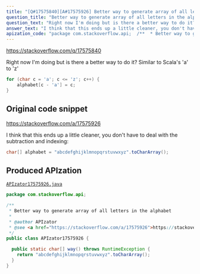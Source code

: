 ```yaml
---
title: "[Q#17575840][A#17575926] Better way to generate array of all letters in the alphabet"
question_title: "Better way to generate array of all letters in the alphabet"
question_text: "Right now I'm doing but is there a better way to do it? Similar to Scala's 'a' to 'z'"
answer_text: "I think that this ends up a little cleaner, you don't have to deal with the subtraction and indexing:"
apization_code: "package com.stackoverflow.api;  /**  * Better way to generate array of all letters in the alphabet  *  * @author APIzator  * @see <a href=\"https://stackoverflow.com/a/17575926\">https://stackoverflow.com/a/17575926</a>  */ public class APIzator17575926 {    public static char[] way() throws RuntimeException {     return \"abcdefghijklmnopqrstuvwxyz\".toCharArray();   } }"
---
```


https://stackoverflow.com/q/17575840

Right now I&#x27;m doing
but is there a better way to do it? Similar to Scala&#x27;s &#x27;a&#x27; to &#x27;z&#x27;


```java
for (char c = 'a'; c <= 'z'; c++) {
    alphabet[c - 'a'] = c;
}
```


## Original code snippet

https://stackoverflow.com/a/17575926

I think that this ends up a little cleaner, you don&#x27;t have to deal with the subtraction and indexing:

```java
char[] alphabet = "abcdefghijklmnopqrstuvwxyz".toCharArray();
```

## Produced APIzation

[`APIzator17575926.java`](https://github.com/pasqualesalza/apization-temp-data/raw/master/apizations/java/APIzator17575926.java)

```java
package com.stackoverflow.api;

/**
 * Better way to generate array of all letters in the alphabet
 *
 * @author APIzator
 * @see <a href="https://stackoverflow.com/a/17575926">https://stackoverflow.com/a/17575926</a>
 */
public class APIzator17575926 {

  public static char[] way() throws RuntimeException {
    return "abcdefghijklmnopqrstuvwxyz".toCharArray();
  }
}

```